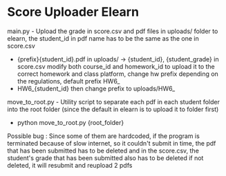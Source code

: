 # Score Uploader Elearn

main.py - Upload the grade in score.csv and pdf files in uploads/ folder to elearn, the student_id in pdf name has to be the same as the one in score.csv
- {prefix}{student_id}.pdf in uploads/ -> {student_id}, {student_grade} in score.csv
modify both course_id and homework_id to upload it to the correct homework and class platform, change hw prefix depending on the regulations, default prefix HW6_ 
- HW6_{student_id} then change prefix to uploads/HW6_

move_to_root.py - Utility script to separate each pdf in each student folder into the root folder (since the default in elearn is to upload it to folder first)
- python move_to_root.py {root_folder}

Possible bug : 
Since some of them are hardcoded, if the program is terminated because of slow internet, so it couldn't submit in time, the pdf that has been submitted has to be deleted and 
in the score.csv, the student's grade that has been submitted also has to be deleted
if not deleted, it will resubmit and reupload 2 pdfs
